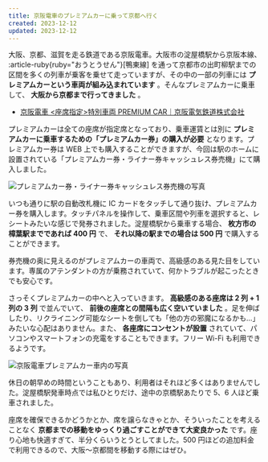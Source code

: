```yaml
---
title: 京阪電車のプレミアムカーに乗って京都へ行く
created: 2023-12-12
updated: 2023-12-12
---
```


大阪、京都、滋賀を走る鉄道である京阪電車。大阪市の淀屋橋駅から京阪本線、 :article-ruby{ruby="おうとうせん"}[鴨東線] を通って京都市の出町柳駅までの区間を多くの列車が乗客を乗せて走っていますが、その中の一部の列車には **プレミアムカーという車両が組み込まれています** 。そんなプレミアムカーに乗車して、 **大阪から京都まで行ってきました** 。

- [京阪電車 <座席指定>特別車両 PREMIUM CAR｜京阪電気鉄道株式会社](https://www.keihan.co.jp/traffic/premiumcar/)

プレミアムカーは全ての座席が指定席となっており、乗車運賃とは別に **プレミアムカーに乗車するための「プレミアムカー券」の購入が必要** となります。プレミアムカー券は WEB 上でも購入することができますが、今回は駅のホームに設置されている「プレミアムカー券・ライナー券キャッシュレス券売機」にて購入しました。

![プレミアムカー券・ライナー券キャッシュレス券売機の写真](f9835288-d52f-4b44-2767-6ebdf23e2100)

いつも通りに駅の自動改札機に IC カードをタッチして通り抜け、プレミアムカー券を購入します。タッチパネルを操作して、乗車区間や列車を選択すると、レシートみたいな感じで発券されました。淀屋橋駅から乗車する場合、 **枚方市の樟葉駅までであれば 400 円** で、 **それ以降の駅までの場合は 500 円** で購入することができます。

券売機の奥に見えるのがプレミアムカーの車両で、高級感のある見た目をしています。専属のアテンダントの方が乗務されていて、何かトラブルが起こったときでも安心です。

さっそくプレミアムカーの中へと入っていきます。 **高級感のある座席は 2 列 + 1 列の 3 列** で並んでいて、 **前後の座席との間隔も広く空いていました** 。足を伸ばしたり、リクライニング可能なシートを倒しても「他の方の邪魔になるかも…」みたいな心配はありません。また、 **各座席にコンセントが設置** されていて、パソコンやスマートフォンの充電をすることもできます。フリー Wi-Fi も利用できるようです。

![京阪電車プレミアムカー車内の写真](c86e706f-0118-417b-c3b4-1562e3de9b00)

休日の朝早めの時間ということもあり、利用者はそれほど多くはありませんでした。淀屋橋駅発車時点では私ひとりだけ、途中の京橋駅あたりで 5、6 人ほど乗車されました。

座席を確保できるかどうかとか、席を譲らなきゃとか、そういったことを考えることなく **京都までの移動をゆっくり過ごすことができて大変良かった** です。座り心地も快適すぎて、半分くらいうとうとしてました。500 円ほどの追加料金で利用できるので、大阪～京都間を移動する際にはぜひ。
